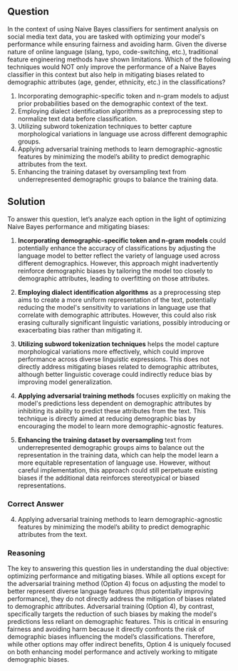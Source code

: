 ## Question
In the context of using Naive Bayes classifiers for sentiment analysis on social media text data, you are tasked with optimizing your model's performance while ensuring fairness and avoiding harm. Given the diverse nature of online language (slang, typo, code-switching, etc.), traditional feature engineering methods have shown limitations. Which of the following techniques would NOT only improve the performance of a Naive Bayes classifier in this context but also help in mitigating biases related to demographic attributes (age, gender, ethnicity, etc.) in the classifications?

1. Incorporating demographic-specific token and n-gram models to adjust prior probabilities based on the demographic context of the text.
2. Employing dialect identification algorithms as a preprocessing step to normalize text data before classification.
3. Utilizing subword tokenization techniques to better capture morphological variations in language use across different demographic groups.
4. Applying adversarial training methods to learn demographic-agnostic features by minimizing the model’s ability to predict demographic attributes from the text.
5. Enhancing the training dataset by oversampling text from underrepresented demographic groups to balance the training data.

## Solution

To answer this question, let’s analyze each option in the light of optimizing Naive Bayes performance and mitigating biases:

1. **Incorporating demographic-specific token and n-gram models** could potentially enhance the accuracy of classifications by adjusting the language model to better reflect the variety of language used across different demographics. However, this approach might inadvertently reinforce demographic biases by tailoring the model too closely to demographic attributes, leading to overfitting on those attributes.

2. **Employing dialect identification algorithms** as a preprocessing step aims to create a more uniform representation of the text, potentially reducing the model's sensitivity to variations in language use that correlate with demographic attributes. However, this could also risk erasing culturally significant linguistic variations, possibly introducing or exacerbating bias rather than mitigating it.

3. **Utilizing subword tokenization techniques** helps the model capture morphological variations more effectively, which could improve performance across diverse linguistic expressions. This does not directly address mitigating biases related to demographic attributes, although better linguistic coverage could indirectly reduce bias by improving model generalization.

4. **Applying adversarial training methods** focuses explicitly on making the model's predictions less dependent on demographic attributes by inhibiting its ability to predict these attributes from the text. This technique is directly aimed at reducing demographic bias by encouraging the model to learn more demographic-agnostic features.

5. **Enhancing the training dataset by oversampling** text from underrepresented demographic groups aims to balance out the representation in the training data, which can help the model learn a more equitable representation of language use. However, without careful implementation, this approach could still perpetuate existing biases if the additional data reinforces stereotypical or biased representations.

### Correct Answer
4. Applying adversarial training methods to learn demographic-agnostic features by minimizing the model’s ability to predict demographic attributes from the text.

### Reasoning
The key to answering this question lies in understanding the dual objective: optimizing performance and mitigating biases. While all options except for the adversarial training method (Option 4) focus on adjusting the model to better represent diverse language features (thus potentially improving performance), they do not directly address the mitigation of biases related to demographic attributes. Adversarial training (Option 4), by contrast, specifically targets the reduction of such biases by making the model's predictions less reliant on demographic features. This is critical in ensuring fairness and avoiding harm because it directly confronts the risk of demographic biases influencing the model’s classifications. Therefore, while other options may offer indirect benefits, Option 4 is uniquely focused on both enhancing model performance and actively working to mitigate demographic biases.